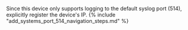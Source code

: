 Since this device only supports logging to the default syslog port (514),
explicitly register the device's IP.
{% include "add_systems_port_514_navigation_steps.md" %}
